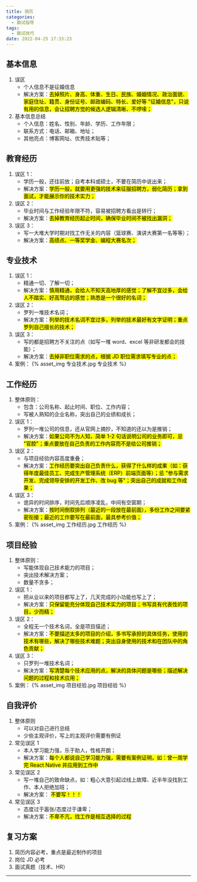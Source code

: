 ```yaml
---
title: 简历
categories:
  - 面试指导
tags:
  - 面试技巧
date: 2022-04-25 17:33:23
---
```


## 基本信息
1. 误区
    - 个人信息不是征婚信息
    - 解决方案：<mark>去掉照片、身高、体重、生日、民族、婚姻情况、政治面貌、家庭住址、籍贯、身份证号、邮政编码、特长、爱好等 "征婚信息"，只说有用的信息，会让招聘方觉的候选人逻辑清晰、不啰嗦；</mark>
2. 基本信息总结
    - 个人信息：姓名、性别、年龄、学历、工作年限；
    - 联系方式：电话、邮箱、地址；
    - 其他亮点：博客网址、优秀技术贴等；

## 教育经历
1. 误区 1：
    - 学历一般，还往前放；自考本科或硕士，不要在简历中说出来；
    - 解决方案：<mark>学历一般，就要用更强的技术来征服招聘方，弱化简历；拿到面试，才能展示你的技术实力；</mark>
2. 误区 2：
    - 毕业时间与工作经验年限不符，容易被招聘方看出是转行；
    - 解决方案：<mark>去掉教育经历起止时间，确保毕业时间不被找出漏洞；</mark>
3. 误区 3：
    - 写一大堆大学时期对找工作无关的内容（篮球赛、演讲大赛第一名等等）；
    - 解决方案：<mark>高绩点、一等奖学金、编程大赛名次；</mark>

## 专业技术
1. 误区 1：
    - 精通一切、了解一切；
    - 解决方案：<mark>慎用精通，会给人不知天高地厚的感觉；了解不宜过多，会给人不踏实、好高骛远的感觉；熟悉是一个很好的名词；</mark>
2. 误区 2：
    - 罗列一堆技术名词；
    - 解决方案：<mark>列举的技术名词不宜过多，列举的技术最好有文字证明；重点罗列自己擅长的技术；</mark>
3. 误区 3：
    - 写的都是招聘方不关注的点（如写一堆 word、excel 等非研发都会的技能）；
    - 解决方案：<mark>去掉非职位需求的点，根据 JD 职位需求填写专业的点；</mark>
4. 案例：
    {% asset_img 专业技术.jpg 专业技术 %}

## 工作经历
1. 整体原则：
    - 包含：公司名称、起止时间、职位、工作内容；
    - 写被人熟知的企业名称，突出自己的业绩和成长；
2. 误区 1：
    - 罗列一堆公司的信息，还从官网上摘抄，不知道的还以为是推销；
    - 解决方案：<mark>如果公司不为人知，简单 1-2 句话说明公司的业务即可，忌 "官腔"；重点要放在自己负责的工作内容而不是给公司推销；</mark>
3. 误区 2：
    - 与项目经验内容高度重叠；
    - 解决方案：<mark>工作经历要突出自己负责什么，获得了什么样的成果（如：获得年度最佳员工、完成生产管理系统（ERP）前端页面等）；忌 "参与需求开发、完成领导安排的开发工作、改 bug 等"；突出自己的成就和工作成果；</mark>
4. 误区 3：
    - 诡异的时间排序，时间先后顺序凌乱，中间有空窗期；
    - 解决方案：<mark>按时间倒叙排列（最近的一段放在最前面），多份工作之间要紧密衔接；最近的工作要写在最前面，最具参考价值；</mark>
5. 案例：
    {% asset_img 工作经历.jpg 工作经历 %}

## 项目经验
1. 整体原则：
    - 写能体现自己技术能力的项目；
    - 突出技术解决方案；
    - 数量不贪多；
2. 误区 1：
    - 把从业以来的项目都写上了，几天完成的小功能也写上了；
    - 解决方案：<mark>只保留能充分体现自己技术实力的项目；书写具有代表性的项目，少而精；</mark>
3. 误区 2：
    - 全程无一个技术名词，全是项目描述；
    - 解决方案：<mark>不要描述太多的项目的介绍，多书写承担的具体任务，使用的技术有哪些，解决了哪些技术难题；突出自身使用的技术和在团队中的角色贡献；</mark>
4. 误区 3：
    - 只罗列一堆技术名词；
    - 解决方案：<mark>写清楚每个技术应用的点，解决的具体问题是哪些；描述解决问题的过程和技术应用；</mark>
5. 案例：
    {% asset_img 项目经验.jpg 项目经验 %}

## 自我评价
1. 整体原则
    - 可以对自己进行总结
    - 少些主观评价，写上的主观评价需要有例证
2. 常见误区 1
    - 本人学习能力强，乐于助人，性格开朗；
    - 解决方案：<mark>每个人都说自己学习能力强，需要有案例证明，如：曾一周学完 React Native 并应用到工作中</mark>
3. 常见误区 2
    - 写一堆自己的致命缺点，如：粗心大意引起过线上故障、近半年没找到工作、本人拒绝加班；
    - 解决方案： <mark>不要写！！！</mark>
4. 常见误区 3
    - 态度过于嚣张/态度过于谦卑；
    - 解决方案：<mark>不卑不亢，找工作是相互选择的过程</mark>

## 复习方案
1. 简历内容必考，重点是最近制作的项目
2. 岗位 JD 必考
3. 面试真题（技术、HR）

---